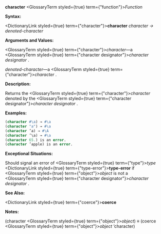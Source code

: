 **character** <GlossaryTerm styled={true} term={"function"}><i>Function</i></GlossaryTerm> 



**Syntax:** 



<DictionaryLink styled={true} term={"character"}><b>character</b></DictionaryLink> *character → denoted-character* 



**Arguments and Values:** 



<GlossaryTerm styled={true} term={"character"}><i>character</i></GlossaryTerm>—a <GlossaryTerm styled={true} term={"character designator"}><i>character designator</i></GlossaryTerm> . 



*denoted-character*—a <GlossaryTerm styled={true} term={"character"}><i>character</i></GlossaryTerm> . 



**Description:** 



Returns the <GlossaryTerm styled={true} term={"character"}><i>character</i></GlossaryTerm> denoted by the <GlossaryTerm styled={true} term={"character designator"}><i>character designator</i></GlossaryTerm> . 







 



 



**Examples:**
```lisp
(character #\a) → #\a 
(character "a") → #\a 
(character ’a) → #\A 
(character ’\a) → #\a 
(character 65.) is an error. 
(character ’apple) is an error. 
```
**Exceptional Situations:** 



Should signal an error of <GlossaryTerm styled={true} term={"type"}><i>type</i></GlossaryTerm> <DictionaryLink styled={true} term={"type-error"}><b>type-error</b></DictionaryLink> if <GlossaryTerm styled={true} term={"object"}><i>object</i></GlossaryTerm> is not a <GlossaryTerm styled={true} term={"character designator"}><i>character designator</i></GlossaryTerm> . 



**See Also:** 



<DictionaryLink styled={true} term={"coerce"}><b>coerce</b></DictionaryLink> 



**Notes:** 



(character <GlossaryTerm styled={true} term={"object"}><i>object</i></GlossaryTerm>) *≡* (coerce <GlossaryTerm styled={true} term={"object"}><i>object</i></GlossaryTerm> ’character) 



